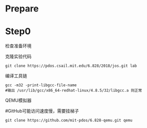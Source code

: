 # Prepare

# Step0
检查准备环境

克隆实验代码

```git clone https://pdos.csail.mit.edu/6.828/2018/jos.git lab```

编译工具链

```
gcc -m32 -print-libgcc-file-name
#输出 /usr/lib/gcc/x86_64-redhat-linux/4.8.5/32/libgcc.a 则正常
```

QEMU模拟器

#GitHub可能访问速度慢，需要挂梯子

```git clone https://github.com/mit-pdos/6.828-qemu.git qemu```
